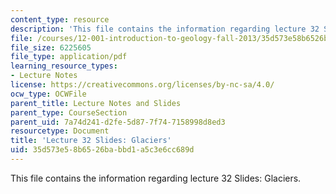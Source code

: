 ```yaml
---
content_type: resource
description: 'This file contains the information regarding lecture 32 Slides: Glaciers.'
file: /courses/12-001-introduction-to-geology-fall-2013/35d573e58b6526babbd1a5c3e6cc689d_MIT12_001F13_Lec32slides.pdf
file_size: 6225605
file_type: application/pdf
learning_resource_types:
- Lecture Notes
license: https://creativecommons.org/licenses/by-nc-sa/4.0/
ocw_type: OCWFile
parent_title: Lecture Notes and Slides
parent_type: CourseSection
parent_uid: 7a74d241-d2fe-5d87-7f74-7158998d8ed3
resourcetype: Document
title: 'Lecture 32 Slides: Glaciers'
uid: 35d573e5-8b65-26ba-bbd1-a5c3e6cc689d
---
```

This file contains the information regarding lecture 32 Slides: Glaciers.